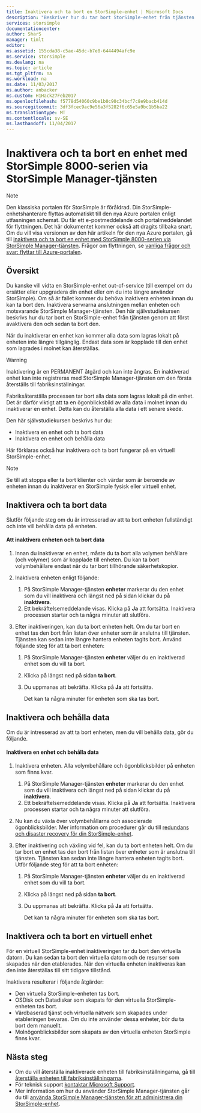 ```yaml
---
title: Inaktivera och ta bort en StorSimple-enhet | Microsoft Docs
description: "Beskriver hur du tar bort StorSimple-enhet från tjänsten genom att först inaktivera det och sedan ta bort den."
services: storsimple
documentationcenter: 
author: SharS
manager: timlt
editor: 
ms.assetid: 155cda38-c5ae-45dc-b7e8-6444494afc9e
ms.service: storsimple
ms.devlang: na
ms.topic: article
ms.tgt_pltfrm: na
ms.workload: na
ms.date: 11/03/2017
ms.author: anbacker
ms.custom: H1Hack27Feb2017
ms.openlocfilehash: f5778d54060c9be1b0c90c34bcf7c8e9bacb414d
ms.sourcegitcommit: 3df3fcec9ac9e56a3f5282f6c65e5a9bc1b5ba22
ms.translationtype: MT
ms.contentlocale: sv-SE
ms.lasthandoff: 11/04/2017
---
```

# <a name="deactivate-and-delete-a-storsimple-8000-series-device-via-storsimple-manager-service"></a>Inaktivera och ta bort en enhet med StorSimple 8000-serien via StorSimple Manager-tjänsten
> [!NOTE]
> Den klassiska portalen för StorSimple är föråldrad. Din StorSimple-enhetshanterare flyttas automatiskt till den nya Azure portalen enligt utfasningen schemat. Du får ett e-postmeddelande och portalmeddelandet för flyttningen. Det här dokumentet kommer också att dragits tillbaka snart. Om du vill visa versionen av den här artikeln för den nya Azure portalen, gå till [inaktivera och ta bort en enhet med StorSimple 8000-serien via StorSimple Manager-tjänsten](storsimple-8000-deactivate-and-delete-device.md). Frågor om flyttningen, se [vanliga frågor och svar: flyttar till Azure-portalen](storsimple-8000-move-azure-portal-faq.md).

## <a name="overview"></a>Översikt
Du kanske vill vidta en StorSimple-enhet out-of-service (till exempel om du ersätter eller uppgradera din enhet eller om du inte längre använder StorSimple). Om så är fallet kommer du behöva inaktivera enheten innan du kan ta bort den. Inaktivera servrarna anslutningen mellan enheten och motsvarande StorSimple Manager-tjänsten. Den här självstudiekursen beskrivs hur du tar bort en StorSimple-enhet från tjänsten genom att först avaktivera den och sedan ta bort den. 

När du inaktiverar en enhet kan kommer alla data som lagras lokalt på enheten inte längre tillgänglig. Endast data som är kopplade till den enhet som lagrades i molnet kan återställas.  

> [!WARNING]
> Inaktivering är en PERMANENT åtgärd och kan inte ångras. En inaktiverad enhet kan inte registreras med StorSimple Manager-tjänsten om den första återställs till fabriksinställningar. 
> 
> Fabriksåterställa processen tar bort alla data som lagras lokalt på din enhet. Det är därför viktigt att ta en ögonblicksbild av alla data i molnet innan du inaktiverar en enhet. Detta kan du återställa alla data i ett senare skede.
> 
> 

Den här självstudiekursen beskrivs hur du:

* Inaktivera en enhet och ta bort data
* Inaktivera en enhet och behålla data

Här förklaras också hur inaktivera och ta bort fungerar på en virtuell StorSimple-enhet.

> [!NOTE]
> Se till att stoppa eller ta bort klienter och värdar som är beroende av enheten innan du inaktiverar en StorSimple fysisk eller virtuell enhet.
> 
> 

## <a name="deactivate-and-delete-data"></a>Inaktivera och ta bort data
Slutför följande steg om du är intresserad av att ta bort enheten fullständigt och inte vill behålla data på enheten.

#### <a name="to-deactivate-the-device-and-delete-the-data"></a>Att inaktivera enheten och ta bort data
1. Innan du inaktiverar en enhet, måste du ta bort alla volymen behållare (och volymer) som är kopplade till enheten. Du kan ta bort volymbehållare endast när du tar bort tillhörande säkerhetskopior.
2. Inaktivera enheten enligt följande:
   
   1. På StorSimple Manager-tjänsten **enheter** markerar du den enhet som du vill inaktivera och längst ned på sidan klickar du på **inaktivera**.
   2. Ett bekräftelsemeddelande visas. Klicka på **Ja** att fortsätta. Inaktivera processen startar och ta några minuter att slutföra.
3. Efter inaktiveringen, kan du ta bort enheten helt. Om du tar bort en enhet tas den bort från listan över enheter som är anslutna till tjänsten. Tjänsten kan sedan inte längre hantera enheten tagits bort. Använd följande steg för att ta bort enheten:
   
   1. På StorSimple Manager-tjänsten **enheter** väljer du en inaktiverad enhet som du vill ta bort.
   2. Klicka på längst ned på sidan **ta bort**.
   3. Du uppmanas att bekräfta. Klicka på **Ja** att fortsätta.
      
      Det kan ta några minuter för enheten som ska tas bort.

## <a name="deactivate-and-retain-data"></a>Inaktivera och behålla data
Om du är intresserad av att ta bort enheten, men du vill behålla data, gör du följande.

#### <a name="to-deactivate-a-device-and-retain-the-data"></a>Inaktivera en enhet och behålla data
1. Inaktivera enheten. Alla volymbehållare och ögonblicksbilder på enheten som finns kvar.
   
   1. På StorSimple Manager-tjänsten **enheter** markerar du den enhet som du vill inaktivera och längst ned på sidan klickar du på **inaktivera**.
   2. Ett bekräftelsemeddelande visas. Klicka på **Ja** att fortsätta. Inaktivera processen startar och ta några minuter att slutföra.
2. Nu kan du växla över volymbehållarna och associerade ögonblicksbilder. Mer information om procedurer går du till [redundans och disaster recovery för din StorSimple-enhet](storsimple-device-failover-disaster-recovery.md).
3. Efter inaktivering och växling vid fel, kan du ta bort enheten helt. Om du tar bort en enhet tas den bort från listan över enheter som är anslutna till tjänsten. Tjänsten kan sedan inte längre hantera enheten tagits bort. Utför följande steg för att ta bort enheten:
   
   1. På StorSimple Manager-tjänsten **enheter** väljer du en inaktiverad enhet som du vill ta bort.
   2. Klicka på längst ned på sidan **ta bort**.
   3. Du uppmanas att bekräfta. Klicka på **Ja** att fortsätta.
      
      Det kan ta några minuter för enheten som ska tas bort.

## <a name="deactivate-and-delete-a-virtual-device"></a>Inaktivera och ta bort en virtuell enhet
För en virtuell StorSimple-enhet inaktiveringen tar du bort den virtuella datorn. Du kan sedan ta bort den virtuella datorn och de resurser som skapades när den etablerades. När den virtuella enheten inaktiveras kan den inte återställas till sitt tidigare tillstånd. 

Inaktivera resulterar i följande åtgärder:

* Den virtuella StorSimple-enheten tas bort.
* OSDisk och Datadiskar som skapats för den virtuella StorSimple-enheten tas bort.
* Värdbaserad tjänst och virtuella nätverk som skapades under etableringen bevaras. Om du inte använder dessa enheter, bör du ta bort dem manuellt.
* Molnögonblicksbilder som skapats av den virtuella enheten StorSimple finns kvar.

## <a name="next-steps"></a>Nästa steg
* Om du vill återställa inaktiverade enheten till fabriksinställningarna, gå till [återställa enheten till fabriksinställningarna](storsimple-manage-device-controller.md#reset-the-device-to-factory-default-settings).
* För teknisk support [kontaktar Microsoft Support](storsimple-contact-microsoft-support.md).
* Mer information om hur du använder StorSimple Manager-tjänsten går du till [använda StorSimple Manager-tjänsten för att administrera din StorSimple-enhet](storsimple-manager-service-administration.md). 

